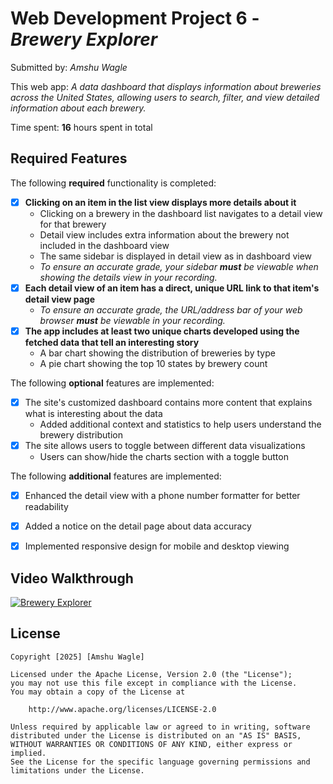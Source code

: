 # Web Development Project 6 - *Brewery Explorer*

Submitted by: *Amshu Wagle*

This web app: *A data dashboard that displays information about breweries across the United States, allowing users to search, filter, and view detailed information about each brewery.*

Time spent: **16** hours spent in total

## Required Features

The following **required** functionality is completed:

- [x] **Clicking on an item in the list view displays more details about it**
  - Clicking on a brewery in the dashboard list navigates to a detail view for that brewery
  - Detail view includes extra information about the brewery not included in the dashboard view
  - The same sidebar is displayed in detail view as in dashboard view
  - *To ensure an accurate grade, your sidebar **must** be viewable when showing the details view in your recording.*
- [x] **Each detail view of an item has a direct, unique URL link to that item's detail view page**
  -  *To ensure an accurate grade, the URL/address bar of your web browser **must** be viewable in your recording.*
- [x] **The app includes at least two unique charts developed using the fetched data that tell an interesting story**
  - A bar chart showing the distribution of breweries by type
  - A pie chart showing the top 10 states by brewery count


The following **optional** features are implemented:

- [x] The site's customized dashboard contains more content that explains what is interesting about the data 
  - Added additional context and statistics to help users understand the brewery distribution
- [x] The site allows users to toggle between different data visualizations
  - Users can show/hide the charts section with a toggle button


The following **additional** features are implemented:

* [x] Enhanced the detail view with a phone number formatter for better readability
* [x] Added a notice on the detail page about data accuracy
* [x] Implemented responsive design for mobile and desktop viewing


## Video Walkthrough
[![Brewery Explorer](https://img.youtube.com/vi/IfzvrMuoMfE/0.jpg)](https://www.youtube.com/watch?v=IfzvrMuoMfE)


## License

    Copyright [2025] [Amshu Wagle]

    Licensed under the Apache License, Version 2.0 (the "License");
    you may not use this file except in compliance with the License.
    You may obtain a copy of the License at

        http://www.apache.org/licenses/LICENSE-2.0

    Unless required by applicable law or agreed to in writing, software
    distributed under the License is distributed on an "AS IS" BASIS,
    WITHOUT WARRANTIES OR CONDITIONS OF ANY KIND, either express or implied.
    See the License for the specific language governing permissions and
    limitations under the License.
